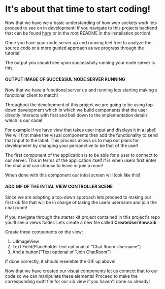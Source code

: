 # It's about that time to start coding! 

Now that we have we a basic understanding of how web sockets work lets proceed to see on in development! If you navigate to this projects backend that can be found [here](https://github.com/Make-School-Labs/Make-ChatRooms-Backend) or in the root README in the installation portion!

Once you have your node server up and running feel free to analyze the source code or a more guided approach as we progress through the tutorial!

The output you should see upon successfully running your node server is this.

#### OUTPUT IMAGE OF SUCCESSUL NODE SERVER RUNNING

Now that we have a functional server up and running lets starting making a functional client to match!

Throughout the development of this project we are going to be using top-down development which in which we build components that the user directly interacts with first and boil down to the implementation details which is our code!

For example if we have view that takes user input and displays it in a label! We will first make the visual components then add the functionality to send that input to the label. This process allows us to map out plans for development by changing your perspective to be that of the user!

The first component of the application is to be able for a user to connect to our server. This in terms of the application itself if is when users first enter the chat and can choose to leave or join a room!

When done with this component our intial screen will look like this!

#### ADD GIF OF THE INTIAL VIEW CONTROLLER SCENE


Since we are adopting a top-down approach lets proceed to making our first xib file that will be in charge of taking the users username and join the chat room!

If you navigate through the starter kit project contained in this project's repo you'll see a views folder. Lets create a new file called **CreateUserView.xib**

Create three components on the view:

1. UIImageView
2. Text Field(Placeholder text optional of "Chat Room Username") 
3. And a button("Text optional of "Join ChatRoom")


If done correctly, it should resemble the GIF up above!

Now that we have created our visual components let us connect that to our code so we can manipulate these elements! Proceed to make the corresponding swift file for our xib view if you haven't done so already!